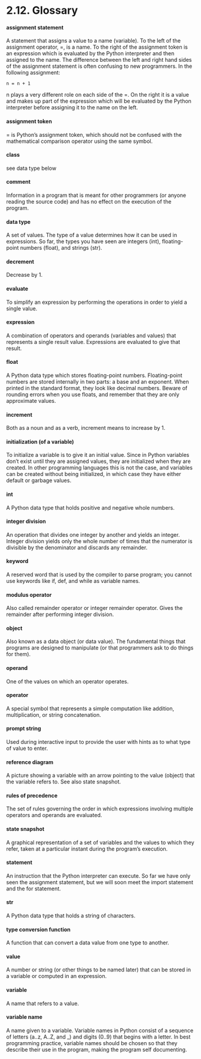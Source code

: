 # 2.12. Glossary

#### assignment statement
A statement that assigns a value to a name (variable). To the left of the assignment operator, =, is a name. To the right of the assignment token is an expression which is evaluated by the Python interpreter and then assigned to the name. The difference between the left and right hand sides of the assignment statement is often confusing to new programmers. In the following assignment:

	n = n + 1

n plays a very different role on each side of the =. On the right it is a value and makes up part of the expression which will be evaluated by the Python interpreter before assigning it to the name on the left.

#### assignment token
= is Python’s assignment token, which should not be confused with the mathematical comparison operator using the same symbol.

#### class
see data type below

#### comment
Information in a program that is meant for other programmers (or anyone reading the source code) and has no effect on the execution of the program.

#### data type
A set of values. The type of a value determines how it can be used in expressions. So far, the types you have seen are integers (int), floating-point numbers (float), and strings (str).

#### decrement
Decrease by 1.

#### evaluate
To simplify an expression by performing the operations in order to yield a single value.

#### expression
A combination of operators and operands (variables and values) that represents a single result value. Expressions are evaluated to give that result.

#### float
A Python data type which stores floating-point numbers. Floating-point numbers are stored internally in two parts: a base and an exponent. When printed in the standard format, they look like decimal numbers. Beware of rounding errors when you use floats, and remember that they are only approximate values.

#### increment
Both as a noun and as a verb, increment means to increase by 1.

#### initialization (of a variable)
To initialize a variable is to give it an initial value. Since in Python variables don’t exist until they are assigned values, they are initialized when they are created. In other programming languages this is not the case, and variables can be created without being initialized, in which case they have either default or garbage values.

#### int
A Python data type that holds positive and negative whole numbers.

#### integer division
An operation that divides one integer by another and yields an integer. Integer division yields only the whole number of times that the numerator is divisible by the denominator and discards any remainder.

#### keyword
A reserved word that is used by the compiler to parse program; you cannot use keywords like if, def, and while as variable names.

#### modulus operator
Also called remainder operator or integer remainder operator. Gives the remainder after performing integer division.

#### object
Also known as a data object (or data value). The fundamental things that programs are designed to manipulate (or that programmers ask to do things for them).

#### operand
One of the values on which an operator operates.

#### operator
A special symbol that represents a simple computation like addition, multiplication, or string concatenation.

#### prompt string
Used during interactive input to provide the user with hints as to what type of value to enter.

#### reference diagram
A picture showing a variable with an arrow pointing to the value (object) that the variable refers to. See also state snapshot.

#### rules of precedence
The set of rules governing the order in which expressions involving multiple operators and operands are evaluated.

#### state snapshot
A graphical representation of a set of variables and the values to which they refer, taken at a particular instant during the program’s execution.

#### statement
An instruction that the Python interpreter can execute. So far we have only seen the assignment statement, but we will soon meet the import statement and the for statement.

#### str
A Python data type that holds a string of characters.

#### type conversion function
A function that can convert a data value from one type to another.

#### value
A number or string (or other things to be named later) that can be stored in a variable or computed in an expression.

#### variable
A name that refers to a value.

#### variable name
A name given to a variable. Variable names in Python consist of a sequence of letters (a..z, A..Z, and _) and digits (0..9) that begins with a letter. In best programming practice, variable names should be chosen so that they describe their use in the program, making the program self documenting.
